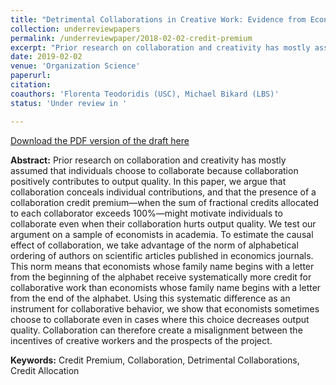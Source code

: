 ```yaml
---
title: "Detrimental Collaborations in Creative Work: Evidence from Economics"
collection: underreviewpapers
permalink: /underreviewpaper/2018-02-02-credit-premium
excerpt: "Prior research on collaboration and creativity has mostly assumed that individuals choose to collaborate because collaboration positively contributes to output quality. In this paper, we argue that collaboration conceals individual contributions, and that the presence of a collaboration credit premium—when the sum of fractional credits allocated to each collaborator exceeds 100%—might motivate individuals to collaborate even when their collaboration hurts output quality. We test our argument..."
date: 2019-02-02
venue: 'Organization Science'
paperurl: 
citation:
coauthors: 'Florenta Teodoridis (USC), Michael Bikard (LBS)'
status: 'Under review in '

---
```

[Download the PDF version of the draft here](/files/organization_of_scientific_work.pdf)

<b>Abstract:</b> Prior research on collaboration and creativity has mostly assumed that individuals choose to collaborate because collaboration positively contributes to output quality. In this paper, we argue that collaboration conceals individual contributions, and that the presence of a collaboration credit premium—when the sum of fractional credits allocated to each collaborator exceeds 100%—might motivate individuals to collaborate even when their collaboration hurts output quality. We test our argument on a sample of economists in academia. To estimate the causal effect of collaboration, we take advantage of the norm of alphabetical ordering of authors on scientific articles published in economics journals. This norm means that economists whose family name begins with a letter from the beginning of the alphabet receive systematically more credit for collaborative work than economists whose family name begins with a letter from the end of the alphabet. Using this systematic difference as an instrument for collaborative behavior, we show that economists sometimes choose to collaborate even in cases where this choice decreases output quality. Collaboration can therefore create a misalignment between the incentives of creative workers and the prospects of the project.

<b>Keywords:</b> Credit Premium, Collaboration, Detrimental Collaborations, Credit Allocation
